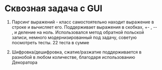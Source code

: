 # Сквозная задача с GUI
1. Парсинг выражений - класс самостоятельно находит выражение в строке и вычисляет его. Поддерживает выражения в скобках, +- , -- , и деление на ноль. Использовался метод обратной польской записи, немного модернизированный под задачу, советую посмотреть тесты. 22 теста в сумме

2. Шифровка/дешифровка, сжатие/разжатие поддерживается в разнобой в любом количестве, благодаря использованию Декоратора
